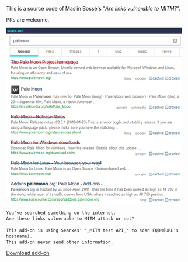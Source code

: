 This is a source code of Maslin Bossé's "*Are links vulnerable to MITM?*".

PRs are welcome.


![](../../image/addon_ismitmlink.jpg)


```
You've searched something on the internet.
Are these links vulnerable to MITM attack or not?

This add-on is using Searxes' "_MITM test API_" to scan FQDN(URL's hostname).
This add-on never send other information.
```

[Download add-on](../ismitmlink.xpi)